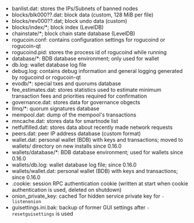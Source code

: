 
* banlist.dat: stores the IPs/Subnets of banned nodes
* blocks/blk000??.dat: block data (custom, 128 MiB per file)
* blocks/rev000??.dat; block undo data (custom)
* blocks/index/*; block index (LevelDB)
* chainstate/*; block chain state database (LevelDB)
* rogucoin.conf: contains configuration settings for rogucoind or rogucoin-qt
* rogucoind.pid: stores the process id of rogucoind while running
* database/*: BDB database environment; only used for wallet
* db.log: wallet database log file
* debug.log: contains debug information and general logging generated by rogucoind or rogucoin-qt
* evodb/*: special txes and quorums database
* fee_estimates.dat: stores statistics used to estimate minimum transaction fees and priorities required for confirmation
* governance.dat: stores data for governance obgects
* llmq/*: quorum signatures database
* mempool.dat: dump of the mempool's transactions
* mncache.dat: stores data for smartnode list
* netfulfilled.dat: stores data about recently made network requests
* peers.dat: peer IP address database (custom format)
* wallet.dat: personal wallet (BDB) with keys and transactions; moved to wallets/ directory on new installs since 0.16.0
* wallets/database/*: BDB database environment; used for wallets since 0.16.0
* wallets/db.log: wallet database log file; since 0.16.0
* wallets/wallet.dat: personal wallet (BDB) with keys and transactions; since 0.16.0
* .cookie: session RPC authentication cookie (written at start when cookie authentication is used, deleted on shutdown)
* onion_private_key: cached Tor hidden service private key for `-listenonion`
* guisettings.ini.bak: backup of former GUI settings after `-resetguisettings` is used
